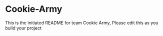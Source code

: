 # Cookie-Army
This is the initiated README for team Cookie Army, Please edit this as you build your project
